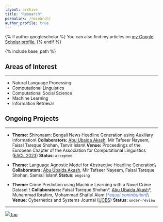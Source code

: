 ```yaml
---
layout: archive
title: "Research"
permalink: /research/
author_profile: true
---
```


{% if author.googlescholar %}
  You can also find my articles on <u><a href="{{author.googlescholar}}">my Google Scholar profile</a>.</u>
{% endif %}

{% include base_path %}

## Areas of Interest

---

* Natural Language Processing
* Computational Linguistics
* Computational Social Science
* Machine Learning
* Information Retrieval

## Ongoing Projects

---

<!-- Systems for automatically creating headlines might help editors come up with catchy titles that would draw readers or visitors. However, due to the lack of adequate parallel data for low-resource languages like Bengali and the lack of ideal methods to develop a system for headline generation using pre-trained language models, particularly for lengthy news articles, the performance of headline generation systems remains challenging. In order to overcome these difficulties, we offer a sizable dataset in Bengali and use our innovative approach to enhance the headlines that are created. -->
* **Theme:** Shironaam: Bengali News Headline Generation using Auxiliary Information\\
**Collaborators:** <ins>Abu Ubaida Akash</ins>, Mir Tafseer Nayeem, Faisal Tareque Shohan, Tanvir Islam\\
**Venue:** Proceedings of the European Chapter of the Association for Computational Linguistics ([EACL 2023](https://2023.eacl.org/))
**Status:** `accepted`

* **Theme:** Language Agnostic Model for Abstractive Headline Generation\\
**Collaborators:** <ins>Abu Ubaida Akash</ins>, Mir Tafseer Nayeem, Faisal Tareque Shohan, Samsul Islam\\
**Status:** `ongoing`

* **Theme:** Crime Prediction using Machine Learning with a Novel Crime Dataset \\
**Collaborators:** Faisal Tareque Shohan\*, <ins>Abu Ubaida Akash</ins>\*, Muhammad Ibrahim, Mohammad Shafiul Alam <span style="color:RoyalBlue">_[*equal contribution]_</span>\\
**Venue:** Cybernetics and Systems Journal ([UCBS](https://www.tandfonline.com/journals/ucbs20))
**Status:** `under-review`


<!-- ## Publications

--- -->

<!-- * **Title:** Crime Incident Prediction of Bangladesh.\\
**Authors:** Faisal Tareque Shohan\*, <ins>Abu Ubaida Akash</ins>\*, Muhammad Ibrahim, Mohammad Shafiul Alam. <span style="color:RoyalBlue">_[*equal contribution]_</span>\\
**Journal:** Forensic Science International: Digital Investigation, [FSIDIIN, Elsevier-2022](https://www.sciencedirect.com/journal/forensic-science-international-digital-investigation).\\
**Status:** `under-review` -->

<!-- {% for post in site.research reversed %}
  {% include archive-single.html %}
{% endfor %} -->

---

[<img src="https://img.icons8.com/emoji/24/000000/up-arrow-emoji.png"/>](https://abuubaida.github.io/research/#)[Top](https://abuubaida.github.io/research/#)